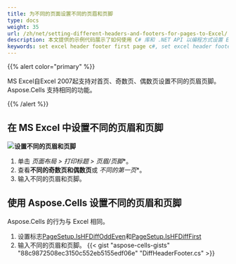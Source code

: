 ```yaml
---
title: 为不同的页面设置不同的页眉和页脚
type: docs
weight: 35
url: /zh/net/setting-different-headers-and-footers-for-pages-to-Excel/
description: 本文提供的示例代码展示了如何使用 C# 库和 .NET API 以编程方式设置 Excel 工作表页面设置设置的各种页眉和页脚。您可以设置首页、奇数页和偶数页的页眉和页脚。
keywords: set excel header footer first page c#, set excel header footer odd pages c#, set excel header footer even pages c#
---
```

{{% alert color="primary" %}}

MS Excel自Excel 2007起支持对首页、奇数页、偶数页设置不同的页眉页脚。
Aspose.Cells 支持相同的功能。

{{% /alert %}}

##  **在 MS Excel 中设置不同的页眉和页脚**

**![设置不同的页眉和页脚](difpage.png)**

1. 单击 *页面布局 > 打印标题 > 页眉/页脚**。
1. 查看**不同的奇数页和偶数页**或 *不同的第一页**。
1. 输入不同的页眉和页脚。

##  **使用 Aspose.Cells 设置不同的页眉和页脚**

Aspose.Cells 的行为与 Excel 相同。
1. 设置标志[PageSetup.IsHFDiffOddEven](https://reference.aspose.com/cells/net/aspose.cells/pagesetup/ishfdiffoddeven/)和[PageSetup.IsHFDiffFirst](https://reference.aspose.com/cells/net/aspose.cells/pagesetup/IsHFDiffFirst/) 
1. 输入不同的页眉和页脚。
{{< gist "aspose-cells-gists" "88c9872508ec3150c552eb5155edf06e" "DiffHeaderFooter.cs" >}}
